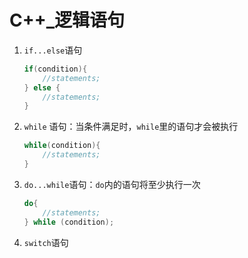 # C++_逻辑语句

1. `if...else`语句

   ```C++
   if(condition){
       //statements;
   } else {
       //statements;
   }
   ```

2. `while` 语句：当条件满足时，`while`里的语句才会被执行

   ```C++
   while(condition){
       //statements;
   }
   ```

3. `do...while`语句：`do`内的语句将至少执行一次

   ```c++
   do{
       //statements;
   } while (condition);
   ```

   

3. `switch`语句